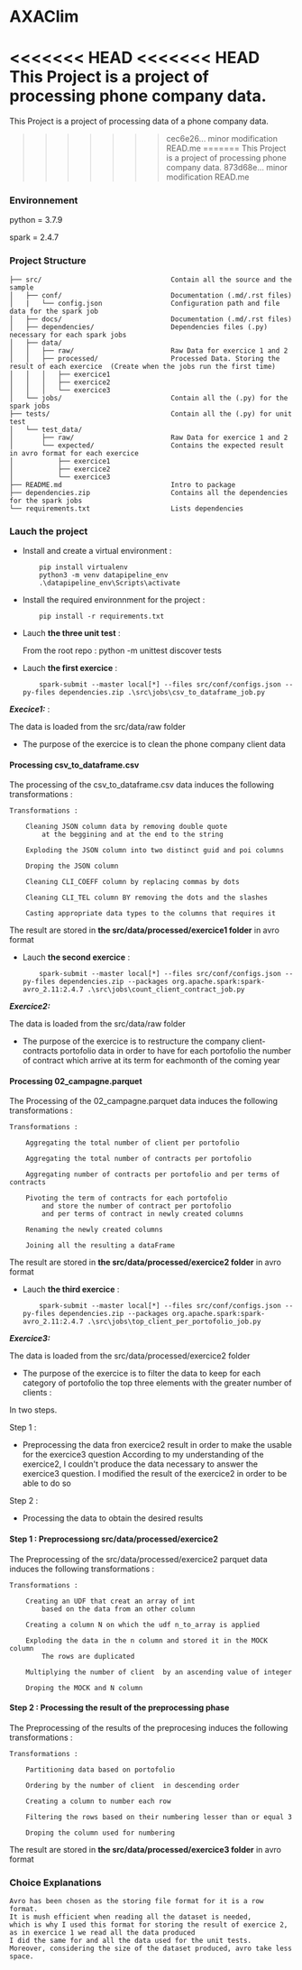 # AXAClim


<<<<<<< HEAD
<<<<<<< HEAD
This Project is a project of processing phone company data.
=======
This Project is a project of processing data of a phone company data.
>>>>>>> cec6e26...  minor modification READ.me
=======
This Project is a project of processing phone company data.
>>>>>>> 873d68e...  minor modification READ.me


### Environnement ###

python = 3.7.9 

spark = 2.4.7

### Project Structure 
```
├── src/                                Contain all the source and the sample
│	├── conf/                           Documentation (.md/.rst files)
│	|   └── config.json                 Configuration path and file data for the spark job 
│	├── docs/                           Documentation (.md/.rst files)
│	├── dependencies/                   Dependencies files (.py) necessary for each spark jobs
│	├── data/
│	│   ├── raw/                        Raw Data for exercice 1 and 2
│	│   ├── processed/                  Processed Data. Storing the result of each exercice  (Create when the jobs run the first time)
│	│   │   ├── exercice1               
│	│   │   ├── exercice2
│	│   │   └── exercice3
│	└── jobs/                           Contain all the (.py) for the spark jobs
├── tests/                              Contain all the (.py) for unit test
│	└── test_data/                      
│	    ├── raw/                        Raw Data for exercice 1 and 2
│	    └── expected/                   Contains the expected result in avro format for each exercice  
│	        ├── exercice1
│	        ├── exercice2
│	        └── exercice3
├── README.md                           Intro to package
├── dependencies.zip                    Contains all the dependencies for the spark jobs
└── requirements.txt                    Lists dependencies
```


### Lauch the project #

-	Install and create a virtual environment :

			pip install virtualenv
			python3 -m venv datapipeline_env
			.\datapipeline_env\Scripts\activate

-	Install the required environnment for the project :
	
			pip install -r requirements.txt

	


-	Lauch **the three unit test** :
    
    From the root repo :
            python -m unittest discover tests

-	Lauch **the first exercice** :
		
            spark-submit --master local[*] --files src/conf/configs.json --py-files dependencies.zip .\src\jobs\csv_to_dataframe_job.py


***Execice1:*** :

The data is loaded from the src/data/raw folder

-	The purpose of the exercice is to clean the phone company client data


#### Processing csv_to_dataframe.csv 
The processing of the csv_to_dataframe.csv data induces the following transformations :

    Transformations : 

        Cleaning JSON column data by removing double quote 
            at the beggining and at the end to the string

        Exploding the JSON column into two distinct guid and poi columns

        Droping the JSON column

        Cleaning CLI_COEFF column by replacing commas by dots

        Cleaning CLI_TEL column BY removing the dots and the slashes

        Casting appropriate data types to the columns that requires it 

The result are stored in **the src/data/processed/exercice1 folder** in avro format



-	Lauch **the second exercice** :

            spark-submit --master local[*] --files src/conf/configs.json --py-files dependencies.zip --packages org.apache.spark:spark-avro_2.11:2.4.7 .\src\jobs\count_client_contract_job.py


***Exercice2:***

The data is loaded from the src/data/raw folder

-	The purpose of the exercice is to restructure the company client-contracts portofolio 
    data in order to have for each portofolio the number of contract which arrive 
    at its term for eachmonth of the coming year

   
#### Processing 02_campagne.parquet
The Processing of the 02_campagne.parquet data induces the following transformations :
    
    Transformations : 

        Aggregating the total number of client per portofolio 

        Aggregating the total number of contracts per portofolio

        Aggregating number of contracts per portofolio and per terms of contracts

        Pivoting the term of contracts for each portofolio
            and store the number of contract per portofolio
            and per terms of contract in newly created columns

        Renaming the newly created columns

        Joining all the resulting a dataFrame

The result are stored in **the src/data/processed/exercice2 folder** in avro format


-	Lauch **the third exercice** :

            spark-submit --master local[*] --files src/conf/configs.json --py-files dependencies.zip --packages org.apache.spark:spark-avro_2.11:2.4.7 .\src\jobs\top_client_per_portofolio_job.py


***Exercice3:***

The data is loaded from the src/data/processed/exercice2 folder

-	The purpose of the exercice is to filter the data to keep for each category of portofolio the top three elements
    with the greater number of clients :

In two steps.

Step 1 : 
-	Preprocessing the data fron exercice2 result in order to make the usable for the exercice3 question
    According to my understanding of the exercice2, I couldn't produce the data necessary to answer the exercice3 question.
    I modified the result of the exercice2 in order to be able to do so 

Step 2 :
-	 Processing the data to obtain the desired results

#### Step 1 : Preprocessiong src/data/processed/exercice2

The Preprocessing of the src/data/processed/exercice2 parquet data induces the following transformations  :

    Transformations : 

        Creating an UDF that creat an array of int 
            based on the data from an other column

        Creating a column N on which the udf n_to_array is applied

        Exploding the data in the n column and stored it in the MOCK column
            The rows are duplicated

        Multiplying the number of client  by an ascending value of integer 

        Droping the MOCK and N column  

#### Step 2 : Processing the result of the preprocessing phase

The Preprocessing of the results of the preprocesing induces the following transformations  :

    Transformations : 

        Partitioning data based on portofolio

        Ordering by the number of client  in descending order

        Creating a column to number each row

        Filtering the rows based on their numbering lesser than or equal 3 

        Droping the column used for numbering 

The result are stored in **the src/data/processed/exercice3 folder** in avro format


### Choice Explanations  ###


    Avro has been chosen as the storing file format for it is a row format. 
    It is mush efficient when reading all the dataset is needed, 
    which is why I used this format for storing the result of exercice 2, 
    as in exercice 1 we read all the data produced 
    I did the same for and all the data used for the unit tests. 
    Moreover, considering the size of the dataset produced, avro take less space. 
